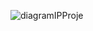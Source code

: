 ![diagramIPProje](https://github.com/alkanmert/IPProje/assets/73124727/1afa9efd-4474-4060-b0d2-66053c7556e1)
